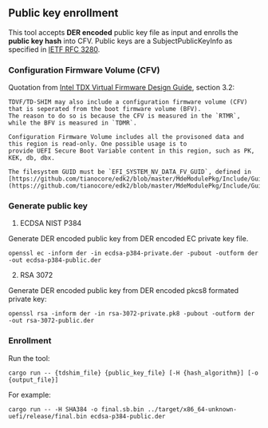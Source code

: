 ## Public key enrollment

This tool accepts **DER encoded** public key file as input and enrolls the **public key hash** into CFV.
Public keys are a SubjectPublicKeyInfo as specified in [IETF RFC 3280](https://datatracker.ietf.org/doc/html/rfc3280).

### Configuration Firmware Volume (CFV)

Quotation from [Intel TDX Virtual Firmware Design Guide](https://www.intel.com/content/dam/develop/external/us/en/documents/tdx-virtual-firmware-design-guide-rev-1.pdf),
section 3.2:
```
TDVF/TD-SHIM may also include a configuration firmware volume (CFV) that is seperated from the boot firmware volume (BFV).
The reason to do so is because the CFV is measured in the `RTMR`, while the BFV is measured in `TDMR`.

Configuration Firmware Volume includes all the provisoned data and this region is read-only. One possible usage is to
provide UEFI Secure Boot Variable content in this region, such as PK, KEK, db, dbx.

The filesystem GUID must be `EFI_SYSTEM_NV_DATA_FV_GUID`, defined in 
[https://github.com/tianocore/edk2/blob/master/MdeModulePkg/Include/Guid/SystemNvDataGuid.h](https://github.com/tianocore/edk2/blob/master/MdeModulePkg/Include/Guid/SystemNvDataGuid.h)
```

### Generate public key

1. ECDSA NIST P384

Generate DER encoded public key from DER encoded EC private key file. 
```
openssl ec -inform der -in ecdsa-p384-private.der -pubout -outform der -out ecdsa-p384-public.der
```

2. RSA 3072

Generate DER encoded public key from DER encoded pkcs8 formated private key:
```
openssl rsa -inform der -in rsa-3072-private.pk8 -pubout -outform der -out rsa-3072-public.der
```

### Enrollment

Run the tool:
```
cargo run -- {tdshim_file} {public_key_file} [-H {hash_algorithm}] [-o {output_file}]
```

For example:
```
cargo run -- -H SHA384 -o final.sb.bin ../target/x86_64-unknown-uefi/release/final.bin ecdsa-p384-public.der
```
